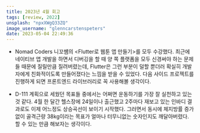 ```yaml
---
title: 2023년 4월 회고
tags: [review, 2022]
unsplash: "npxXWgQ33ZQ"
image_username: "glenncarstenspeters"
date: 2023-05-04 22:49:36
---
```


<!-- excerpt -->
<!-- toc -->

- Nomad Coders 니꼬썜의 <Flutter로 웹툰 앱 만들기>를 모두 수강했다. 최근에 네이티브 앱 개발을 하면서 디버깅을 할 때 양 쪽 플랫폼을 모두 신경써야 하는 문제들 때문에 질릴만큼 질려버렸는데, Flutter은 그런 부분이 덜할 뿐더러 확실히 개발자에게 친화적이도록 만들어졌다는 느낌을 받을 수 있었다. 다음 사이드 프로젝트를 진행하게 되면 프론트엔드 라이브러리로 꼭 사용해볼 생각이다.

- D-111 계획으로 세웠던 목표들 중에서는 어쩌면 운동하기를 가장 잘 실천하고 있는 것 같다. 4월 한 달간 헬스장에 24일이나 출근했고 2주마다 재보고 있는 인바디 결과로도 이제 어느정도 상승곡선이 보이기 시작했다. 그러면서 동시에 체지방률 증가 없이 골격근량 38kg이라는 목표가 얼마나 터무니없는 숫자인지도 깨달아버렸다. 할 수 있는 만큼 해보자는 생각이다.

<!-- - 4월 초에 본격적으로 <HYPE - 달콤한 칭찬을 나눠봐요!>앱을 출시하고 서비스를 시작하면서 우여곡절과 시행착오를 겪을 수 있었다. 경쟁 앱의 출시로 -->
